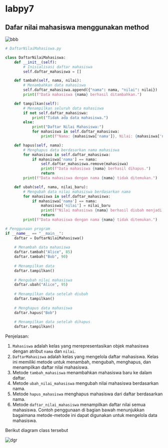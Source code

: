 # labpy7

## Dafar nilai mahasiswa menggunakan method

![bbb](https://github.com/user-attachments/assets/c29d082e-de60-4fc2-a489-ec62794bc93b)


```python
# DaftarNilaiMahasiswa.py

class DaftarNilaiMahasiswa:
    def __init__(self):
        # Inisialisasi daftar mahasiswa
        self.daftar_mahasiswa = []

    def tambah(self, nama, nilai):
        # Menambahkan data mahasiswa
        self.daftar_mahasiswa.append({"nama": nama, "nilai": nilai})
        print(f"Data mahasiswa {nama} berhasil ditambahkan.")

    def tampilkan(self):
        # Menampilkan seluruh data mahasiswa
        if not self.daftar_mahasiswa:
            print("Tidak ada data mahasiswa.")
        else:
            print("Daftar Nilai Mahasiswa:")
            for mahasiswa in self.daftar_mahasiswa:
                print(f"Nama: {mahasiswa['nama']}, Nilai: {mahasiswa['nilai']}")

    def hapus(self, nama):
        # Menghapus data berdasarkan nama mahasiswa
        for mahasiswa in self.daftar_mahasiswa:
            if mahasiswa['nama'] == nama:
                self.daftar_mahasiswa.remove(mahasiswa)
                print(f"Data mahasiswa {nama} berhasil dihapus.")
                return
        print(f"Data mahasiswa dengan nama {nama} tidak ditemukan.")

    def ubah(self, nama, nilai_baru):
        # Mengubah data nilai mahasiswa berdasarkan nama
        for mahasiswa in self.daftar_mahasiswa:
            if mahasiswa['nama'] == nama:
                mahasiswa['nilai'] = nilai_baru
                print(f"Nilai mahasiswa {nama} berhasil diubah menjadi {nilai_baru}.")
                return
        print(f"Data mahasiswa dengan nama {nama} tidak ditemukan.")

# Penggunaan program
if __name__ == "__main__":
    daftar = DaftarNilaiMahasiswa()
    
    # Menambah data mahasiswa
    daftar.tambah("Alice", 85)
    daftar.tambah("Bob", 90)
    
    # Menampilkan data
    daftar.tampilkan()
    
    # Mengubah nilai mahasiswa
    daftar.ubah("Alice", 95)
    
    # Menampilkan data setelah diubah
    daftar.tampilkan()
    
    # Menghapus data mahasiswa
    daftar.hapus("Bob")
    
    # Menampilkan data setelah dihapus
    daftar.tampilkan()

```

Penjelasan: 
1. `Mahasiswa` adalah kelas yang merepresentasikan objek mahasiswa dengan atribut `nama` dan `nilai`. 
2. `DaftarMahasiswa` adalah kelas yang mengelola daftar mahasiswa. Kelas ini memiliki metode untuk menambah, mengubah, menghapus, dan menampilkan daftar nilai mahasiswa.
3. Metode `tambah_mahasiswa` menambahkan mahasiswa baru ke dalam daftar.
4. Metode `ubah_nilai_mahasiswa` mengubah nilai mahasiswa berdasarkan nama.
5. Metode `hapus_mahasiswa` menghapus mahasiswa dari daftar berdasarkan nama.
6. Metode `daftar_nilai_mahasiswa` menampilkan daftar nilai semua mahasiswa. Contoh penggunaan di bagian bawah menunjukkan bagaimana metode-metode ini dapat digunakan untuk mengelola data mahasiswa.


<p>Berikut diagram class tersebut</p>

![dgr](https://github.com/user-attachments/assets/2c1e1bad-e327-465c-a924-9727b8b22e87)

